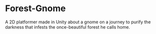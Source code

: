 # Forest-Gnome
A 2D platformer made in Unity about a gnome on a journey to purify the darkness that infests the once-beautiful forest he calls home.
